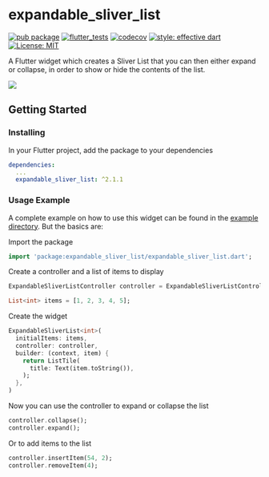 # expandable_sliver_list

[![pub package](https://img.shields.io/pub/v/expandable_sliver_list.svg)](https://pub.dev/packages/expandable_sliver_list)
[![flutter_tests](https://github.com/TNorbury/flutter_expandable_sliver_list/workflows/flutter%20tests/badge.svg)](https://github.com/TNorbury/flutter_expandable_sliver_list/actions?query=workflow%3A%22flutter+tests%22)
[![codecov](https://codecov.io/gh/TNorbury/flutter_expandable_sliver_list/branch/master/graph/badge.svg)](https://codecov.io/gh/TNorbury/flutter_expandable_sliver_list)
[![style: effective dart](https://img.shields.io/badge/style-effective_dart-40c4ff.svg)](https://pub.dev/packages/effective_dart)
[![License: MIT](https://img.shields.io/badge/License-MIT-yellow.svg)](https://opensource.org/licenses/MIT)

A Flutter widget which creates a Sliver List that you can then either expand or collapse, in order to show or hide the contents of the list.

![](https://raw.githubusercontent.com/TNorbury/flutter_expandable_sliver_list/master/readme_assets/example.gif)

## Getting Started

### Installing

In your Flutter project, add the package to your dependencies

```yml
dependencies:
  ...
  expandable_sliver_list: ^2.1.1
```

### Usage Example

A complete example on how to use this widget can be found in the [example directory](https://github.com/TNorbury/flutter_expandable_sliver_list/tree/master/example).
But the basics are:

Import the package

```dart
import 'package:expandable_sliver_list/expandable_sliver_list.dart';
```

Create a controller and a list of items to display

```dart
ExpandableSliverListController controller = ExpandableSliverListController();

List<int> items = [1, 2, 3, 4, 5];
```

Create the widget

```dart
ExpandableSliverList<int>(
  initialItems: items,
  controller: controller,
  builder: (context, item) {
    return ListTile(
      title: Text(item.toString()),
    );
  },
)
```

Now you can use the controller to expand or collapse the list

```dart
controller.collapse();
controller.expand();
```

Or to add items to the list

```dart
controller.insertItem(54, 2);
controller.removeItem(4);
```
